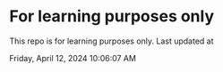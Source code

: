 # For learning purposes only
This repo is for learning purposes only.
Last updated at

Friday, April 12, 2024 10:06:07 AM

